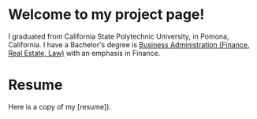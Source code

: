 # Welcome to my project page!
I graduated from California State Polytechnic University, in Pomona, California. I have a Bachelor's degree is [Business Administration (Finance, Real Estate, Law)](https://www.cpp.edu/cba/finance-real-estate-and-law/curriculum/index.shtml) with an emphasis in Finance.

# Resume
Here is a copy of my [resume]).
